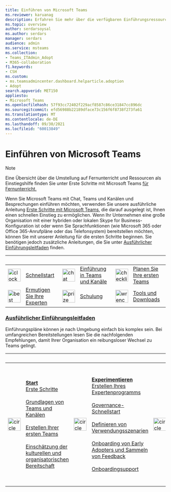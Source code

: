 ```yaml
---
title: Einführen von Microsoft Teams
ms.reviewer: karuanag
description: Erfahren Sie mehr über die verfügbaren Einführungsressourcen, mit denen Sie Microsoft Teams in Ihrer Organisation planen und bereitstellen können.
ms.topic: overview
author: serdarsoysal
ms.author: serdars
manager: serdars
audience: admin
ms.service: msteams
ms.collection:
- Teams_ITAdmin_Adopt
- M365-collaboration
f1.keywords:
- CSH
ms.custom:
- ms.teamsadmincenter.dashboard.helparticle.adoption
- Adopt
search.appverid: MET150
appliesto:
- Microsoft Teams
ms.openlocfilehash: 57f93cc72402f229acf8587c86ce31847cc896dc
ms.sourcegitcommit: efd56988b22189dface73c156f6f8738f273fa61
ms.translationtype: MT
ms.contentlocale: de-DE
ms.lasthandoff: 09/30/2021
ms.locfileid: "60013849"
---
```

# <a name="adopt-microsoft-teams"></a>Einführen von Microsoft Teams

> [!NOTE]
> Eine Übersicht über die Umstellung auf Fernunterricht und Ressourcen als Einstiegshilfe finden Sie unter Erste Schritte mit Microsoft Teams [für Fernunterricht.](remote-learning-edu.md)

Wenn Sie Microsoft Teams mit Chat, Teams und Kanälen und Besprechungen einführen möchten, verwenden Sie unsere ausführliche Anleitung [Erste Schritte mit Microsoft Teams](get-started-with-teams-quick-start.md), die darauf ausgelegt ist, Ihnen einen schnellen Einstieg zu ermöglichen. Wenn Ihr Unternehmen eine große Organisation mit einer hybriden oder lokalen Skype for Business-Konfiguration ist oder wenn Sie Sprachfunktionen (wie Microsoft 365 oder Office 365-Anrufpläne oder das Telefonsystem) bereitstellen möchten, können Sie mit unserer Anleitung für die ersten Schritte beginnen. Sie benötigen jedoch zusätzliche Anleitungen, die Sie unter [Ausführlicher Einführungsleitfaden](#deeper-adoption-guidance) finden.

|&nbsp;|&nbsp;|&nbsp;|&nbsp;|&nbsp;|&nbsp;|
| :-------------| :-------------| :-------------| :-------------| :-------------| :-------------|
| <img src="/office/media/icons/clock-teams.svg" alt="clock" width="40 px" height="40 px"> | [Schnellstart](./teams-adoption-quick-start-checklist.md) | <img src="/office/media/icons/chat.svg" alt="chat bubbles" width="40 px" height="40 px"> | [Einführung in Teams und Kanäle](./teams-adoption-understand-teams-and-channels.md) | <img src="/office/media/icons/task-checklist-planning-teams.svg" alt="checklist" width="40 px" height="40 px"> | [Planen Sie Ihre ersten Teams](./teams-adoption-your-first-teams.md) |
| <img src="/office/media/icons/best-practices-teams.svg" alt="best practices" width="40 px" height="40 px"> | [Ermutigen Sie Ihre Experten](./teams-adoption-create-champions-program.md) | <img src="/office/media/icons/education-tutorial-teams.svg" alt="prize ribbon" width="40 px" height="40 px"> | [Schulung](./training-microsoft-teams-landing-page.md) | <img src="/office/media/icons/toolbox.svg" alt="wrench" width="40 px" height="40 px"> | [Tools und Downloads](./adopt-tools-and-downloads.md) |

### <a name="deeper-adoption-guidance"></a>[Ausführlicher Einführungsleitfaden](#deeper-adoption-guidance)

Einführungspläne können je nach Umgebung einfach bis komplex sein. Bei umfangreichen Bereitstellungen lesen Sie die nachfolgenden Empfehlungen, damit Ihrer Organisation ein reibungsloser Wechsel zu Teams gelingt.

|&nbsp;|&nbsp;|&nbsp;|&nbsp;|&nbsp;|&nbsp;|
| :-------------| :-------------| :-------------| :-------------| :-------------| :-------------|
| <img src="/office/media/icons/circle-number-1-teams.svg" alt="circle number one" width="40 px" height="40 px"> | **[Start](./teams-adoption-phase1.md)** <br/> [Erste Schritte](./teams-adoption-get-started.md) <br/><br/> [Grundlagen von Teams und Kanälen](./teams-adoption-understand-teams-and-channels.md) <br/><br/> [Erstellen Ihrer ersten Teams](./teams-adoption-your-first-teams.md) <br/><br/> [Einschätzung der kulturellen und organisatorischen Bereitschaft](./teams-adoption-assess-readiness.md) | <img src="/office/media/icons/circle-number-2-teams.svg" alt="circle number 2" width="40 px" height="40 px"> | **[Experimentieren](./teams-adoption-phase2-experiment.md)** <br/> [Erstellen Ihres Expertenprogramms](./teams-adoption-create-champions-program.md) <br/><br/> [Governance-Schnellstart](./teams-adoption-governance-quick-start.md)<br/><br/> [Definieren von Verwendungsszenarien](./teams-adoption-define-usage-scenarios.md) <br/><br/> [Onboarding von Early Adopters und Sammeln von Feedback](./teams-adoption-onboard-early-adopters.md) <br/><br/> [Onboardingsupport](./teams-adoption-onboard-support.md) | <img src="/office/media/icons/circle-number-3-teams.svg" alt="circle number 3" width="40 px" height="40 px"> | **[Skalieren](./teams-adoption-phase3-enable.md)** <br/> [Definieren von Ergebnissen und Erfolg](./teams-adoption-define-outcomes.md) <br/><br/> [Optimieren von Feedback und Berichterstellung](./teams-adoption-optimize-feedback-and-reporting.md) <br/><br/> [Fördern des Bewusstseins und Implementieren der Schulung](./teams-adoption-drive-awareness.md) <br/><br/> [Planen von Überprüfungen der Dienstintegrität](./teams-adoption-schedule-service-health-reviews.md) |

